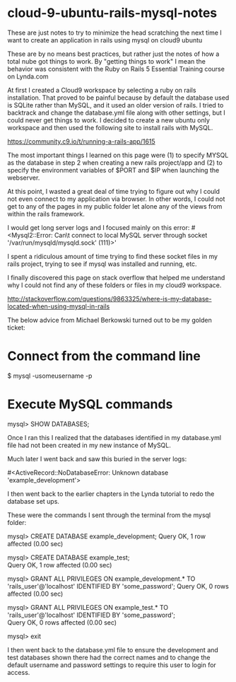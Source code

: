 # cloud-9-ubuntu-rails-mysql-notes
These are just notes to try to minimize the head scratching the next time I want to create an application in rails using mysql on cloud9 ubuntu

These are by no means best practices, but rather just the notes of how a total nube got things to work.  By "getting things to work" I mean the behavior was consistent with the Ruby on Rails 5 Essential Training course on Lynda.com

At first I created a Cloud9 workspace by selecting a ruby on rails installation.  That proved to be painful because by default the database used is SQLite rather than MySQL, and it used an older version of rails.  I tried to backtrack and change the database.yml file along with other settings, but I could never get things to work.  I decided to create a new ubuntu only workspace and then used the following site to install rails with MySQL.

https://community.c9.io/t/running-a-rails-app/1615

The most important things I learned on this page were (1) to specify MYSQL as the database in step 2 when creating a new rails project/app and (2) to specify the environment variables of $PORT and $IP when launching the webserver.

At this point, I wasted a great deal of time trying to figure out why I could not even connect to my application via browser.  In other words, I could not get to any of the pages in my public folder let alone any of the views from within the rails framework.

I would get long server logs and I focused mainly on this error:
#<Mysql2::Error: Can\t connect to local MySQL server through socket '/var/run/mysqld/mysqld.sock' (111)>'

I spent a ridiculous amount of time trying to find these socket files in my rails project, trying to see if mysql was installed and running, etc.

I finally discovered this page on stack overflow that helped me understand why I could not find any of these folders or files in my cloud9 workspace.

http://stackoverflow.com/questions/9863325/where-is-my-database-located-when-using-mysql-in-rails

The below advice from Michael Berkowski turned out to be my golden ticket:

# Connect from the command line
$ mysql -usomeusername -p

# Execute  MySQL commands
mysql> SHOW DATABASES;

Once I ran this I realized that the databases identified in my database.yml file had not been created in my new instance of MySQL.

Much later I went back and saw this buried in the server logs:

#<ActiveRecord::NoDatabaseError: Unknown database 'example_development'>

I then went back to the earlier chapters in the Lynda tutorial to redo the database set ups.

These were the commands I sent through the terminal from the mysql folder:

mysql> CREATE DATABASE example_development;
Query OK, 1 row affected (0.00 sec)

mysql> CREATE DATABASE example_test;                                                                                                                             
Query OK, 1 row affected (0.00 sec)

mysql> GRANT ALL PRIVILEGES ON example_development.* TO 'rails_user'@'localhost' IDENTIFIED BY 'some_password';
Query OK, 0 rows affected (0.00 sec)

mysql> GRANT ALL PRIVILEGES ON example_test.* TO 'rails_user'@'localhost' IDENTIFIED BY 'some_password';                                                       
Query OK, 0 rows affected (0.00 sec)

mysql> exit

I then went back to the database.yml file to ensure the development and test databases shown there had the correct names and to change the default username and password settings to require this user to login for access.





